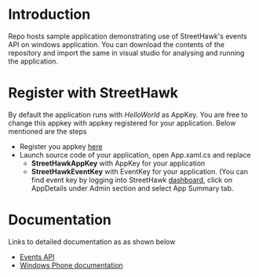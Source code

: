 # Introduction
Repo hosts sample application demonstrating use of StreetHawk's events API on windows application. You can download the contents of the repository and import the same in visual studio for analysing and running the application. 

# Register with StreetHawk
By default the application runs with *HelloWorld* as AppKey. You are free to change this appkey with appkey registered for your application. Below mentioned are the steps
* Register you appkey [here](https://console.streethawk.com/static/bb/#signup)
* Launch source code of your application, open App.xaml.cs and replace
    * **StreetHawkAppKey** with AppKey for your application
    * **StreetHawkEventKey** with EventKey for your application. (You can find event key by logging into StreetHawk [dashboard](https://console.streethawk.com/static/bb/#login), click on AppDetails under Admin section and select App Summary tab.

# Documentation
Links to detailed documentation as as shown below
* [Events API](https://streethawk.freshdesk.com/solution/folders/5000277128)
* [Windows Phone documentation](https://streethawk.freshdesk.com/solution/categories/5000162703)
